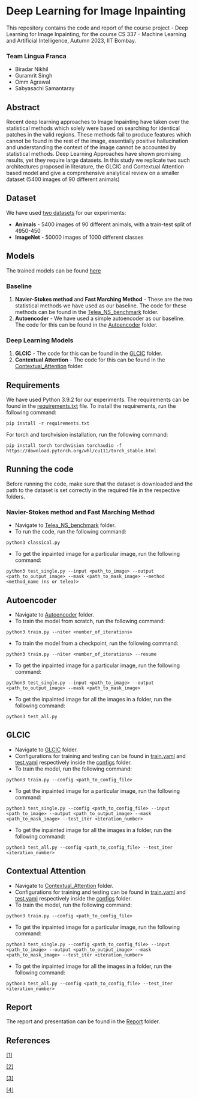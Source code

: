 # Deep Learning for Image Inpainting
This repository contains the code and report of the course project - Deep Learning for Image Inpainting, for the course CS 337 - Machine Learning and Artificial Intelligence, Autumn 2023, IIT Bombay.

### Team Lingua Franca
* Biradar Nikhil
* Guramrit Singh
* Omm Agrawal
* Sabyasachi Samantaray

## Abstract
Recent deep learning approaches to Image Inpainting have taken over the statistical methods which solely were
based on searching for identical patches in the valid regions.
These methods fail to produce features which cannot be found
in the rest of the image, essentially positive hallucination and
understanding the context of the image cannot be accounted
by statistical methods. Deep Learning Approaches have shown
promising results, yet they require large datasets. In this study
we replicate two such architectures proposed in literature, the
GLCIC and Contextual Attention based model and give a
comprehensive analytical review on a smaller dataset (5400
images of 90 different animals)

## Dataset
We have used [two datasets](https://iitbacin-my.sharepoint.com/:f:/g/personal/210050035_iitb_ac_in/EpTqLEiJSblNidfRT_pambQBmEcCwSiStBzHGn8w4HnGzw?e=IfDT4A) for our experiments:
* **Animals** - 5400 images of 90 different animals, with a train-test split of 4950-450
* **ImageNet** - 50000 images of 1000 different classes

## Models
The trained models can be found [here](https://iitbacin-my.sharepoint.com/:f:/g/personal/210050035_iitb_ac_in/EgWxZCttLY5PpnalGrCBiYIBTTu-RueRN5Xi34y9u6MBJA?e=UnRFiT)
### Baseline
1. **Navier-Stokes method** and **Fast Marching
Method** - These are the two statistical methods we have used as our baseline. The code for these methods can be found in the [Telea_NS_benchmark](./Telea_NS_benchmark/) folder.
2. **Autoencoder** - We have used a simple autoencoder as our baseline. The code for this can be found in the [Autoencoder](./Autoencoder/) folder.
### Deep Learning Models
1. **GLCIC** - The code for this can be found in the [GLCIC](./GLCIC/) folder.
2. **Contextual Attention** - The code for this can be found in the [Contextual_Attention](./Contextual-Attention/) folder.

## Requirements
We have used Python 3.9.2 for our experiments. The requirements can be found in the [requirements.txt](./requirements.txt) file. To install the requirements, run the following command:
```
pip install -r requirements.txt
```
For torch and torchvision installation, run the following command:
```
pip install torch torchvision torchaudio -f https://download.pytorch.org/whl/cu111/torch_stable.html
```

## Running the code
Before running the code, make sure that the dataset is downloaded and the path to the dataset is set correctly in the required file in the respective folders.
### Navier-Stokes method and Fast Marching Method 
* Navigate to [Telea_NS_benchmark](./Telea_NS_benchmark/) folder. 
* To run the code, run the following command:
```
python3 classical.py
```
* To get the inpainted image for a particular image, run the following command:
```
python3 test_single.py --input <path_to_image> --output <path_to_output_image> --mask <path_to_mask_image> --method <method_name (ns or telea)>
```

## Autoencoder
* Navigate to [Autoencoder](./Autoencoder/) folder. 
* To train the model from scratch, run the following command:
```
python3 train.py --niter <number_of_iterations>
```
* To train the model from a checkpoint, run the following command:
```
python3 train.py --niter <number_of_iterations> --resume
```
* To get the inpainted image for a particular image, run the following command:
```
python3 test_single.py --input <path_to_image> --output <path_to_output_image> --mask <path_to_mask_image>
```
* To get the inpainted image for all the images in a folder, run the following command:
```
python3 test_all.py
```

## GLCIC
* Navigate to [GLCIC](./GLCIC/) folder.
* Configurations for training and testing can be found in [train.yaml](./GLCIC/configs/train.yaml) and [test.yaml](./GLCIC/configs/test.yaml) respectively inside the [configs](./GLCIC/configs/) folder.
* To train the model, run the following command:
```
python3 train.py --config <path_to_config_file>
```
* To get the inpainted image for a particular image, run the following command:
```
python3 test_single.py --config <path_to_config_file> --input <path_to_image> --output <path_to_output_image> --mask <path_to_mask_image> --test_iter <iteration_number>
```
* To get the inpainted image for all the images in a folder, run the following command:
```
python3 test_all.py --config <path_to_config_file> --test_iter <iteration_number>
```

## Contextual Attention
* Navigate to [Contextual_Attention](./Contextual-Attention/) folder.
* Configurations for training and testing can be found in [train.yaml](./Contextual-Attention/configs/train.yaml) and [test.yaml](./Contextual-Attention/configs/test.yaml) respectively inside the [configs](./Contextual-Attention/configs/) folder.
* To train the model, run the following command:
```
python3 train.py --config <path_to_config_file>
```
* To get the inpainted image for a particular image, run the following command:
```
python3 test_single.py --config <path_to_config_file> --input <path_to_image> --output <path_to_output_image> --mask <path_to_mask_image> --test_iter <iteration_number>
```
* To get the inpainted image for all the images in a folder, run the following command:
```
python3 test_all.py --config <path_to_config_file> --test_iter <iteration_number>
```

## Report
The report and presentation can be found in the [Report](./Report) folder.

## References
[[1]]() 

[[2]]()

[[3]]()

[[4]]()